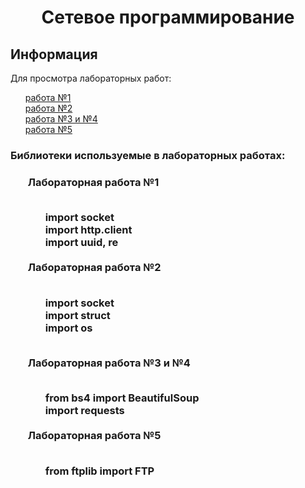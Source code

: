 <div><h1 align="center">Cетевое программирование</h1></div>
<div><h2 align="left">Информация</h2></div>
<div>Для просмотра лабораторных работ: </div>
<ul><div><a href="https://github.com/asaldam/Anton_SP/tree/Лабораторная-работа-№1"> работа №1</a></div>
<div><a href="https://github.com/asaldam/Anton_SP/tree/Лабораторная-работа-№2"> работа №2</a></div>
<div><a href="https://github.com/asaldam/Anton_SP/tree/Лабораторная-работа-№3-№4"> работа №3 и №4</a></div>
<div><a href="https://github.com/asaldam/Anton_SP/tree/Лабораторная-работа-№5"> работа №5</a></div>
</ul>

<h3>Библиотеки используемые в лабораторных работах:<h3>
<ul><div>Лабораторная работа №1 </div>
<ul><body>
<br>
import  socket </br> 
import http.client<br>
import uuid, re<br>
</body>
  </ul>
<br>
<body>

  <div>Лабораторная работа №2</div><br>
<ul><body>

import socket<br>
import struct<br>
import os </br> 
</body>
  </ul>
<br>
  <div>Лабораторная работа №3 и №4</div> 
<ul>
<body>
<br>
from bs4 import BeautifulSoup<br>
import requests<br>
<br>
</body>
  </ul>
  <div>Лабораторная работа №5</div>
  <br>
  <ul>
<body> from ftplib import FTP <br> </body>
  </ul>
  </ul>
